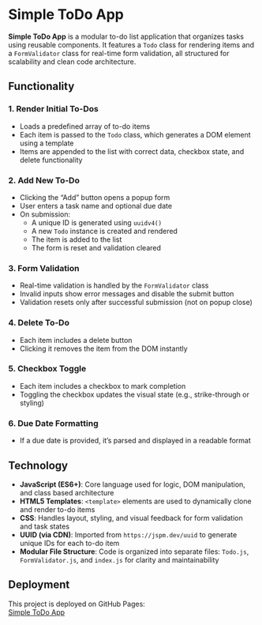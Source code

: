 # Simple ToDo App

**Simple ToDo App** is a modular to-do list application that organizes tasks using reusable components. It features a `Todo` class for rendering items and a `FormValidator` class for real-time form validation, all structured for scalability and clean code architecture.

## Functionality

### 1. Render Initial To-Dos

- Loads a predefined array of to-do items
- Each item is passed to the `Todo` class, which generates a DOM element using a template
- Items are appended to the list with correct data, checkbox state, and delete functionality

### 2. Add New To-Do

- Clicking the “Add” button opens a popup form
- User enters a task name and optional due date
- On submission:
  - A unique ID is generated using `uuidv4()`
  - A new `Todo` instance is created and rendered
  - The item is added to the list
  - The form is reset and validation cleared

### 3. Form Validation

- Real-time validation is handled by the `FormValidator` class
- Invalid inputs show error messages and disable the submit button
- Validation resets only after successful submission (not on popup close)

### 4. Delete To-Do

- Each item includes a delete button
- Clicking it removes the item from the DOM instantly

### 5. Checkbox Toggle

- Each item includes a checkbox to mark completion
- Toggling the checkbox updates the visual state (e.g., strike-through or styling)

### 6. Due Date Formatting

- If a due date is provided, it’s parsed and displayed in a readable format

## Technology

- **JavaScript (ES6+)**: Core language used for logic, DOM manipulation, and class based architecture
- **HTML5 Templates**: `<template>` elements are used to dynamically clone and render to-do items
- **CSS**: Handles layout, styling, and visual feedback for form validation and task states
- **UUID (via CDN)**: Imported from `https://jspm.dev/uuid` to generate unique IDs for each to-do item
- **Modular File Structure**: Code is organized into separate files: `Todo.js`, `FormValidator.js`, and `index.js` for clarity and maintainability

## Deployment

This project is deployed on GitHub Pages:  
 [Simple ToDo App](https://skipmenow.github.io/se_project_todo-app/)

